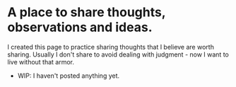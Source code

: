 # A place to share thoughts, observations and ideas.

I created this page to practice sharing thoughts that I believe are worth
sharing. Usually I don't share to avoid dealing with judgment - now I want to
live without that armor.

- WIP: I haven't posted anything yet.
